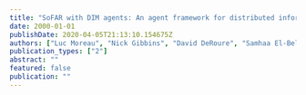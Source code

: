 ```yaml
---
title: "SoFAR with DIM agents: An agent framework for distributed information management"
date: 2000-01-01
publishDate: 2020-04-05T21:13:10.154675Z
authors: ["Luc Moreau", "Nick Gibbins", "David DeRoure", "Samhaa El-Beltagy", "Wendy Hall", "Gareth Hughes", "Dan Joyce", "Sanghee Kim", "Danius Michaelides", "Dave Millard"]
publication_types: ["2"]
abstract: ""
featured: false
publication: ""
---
```


